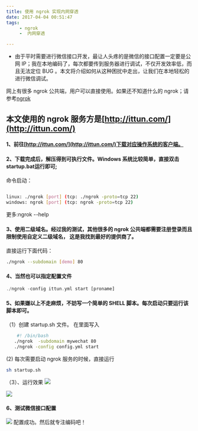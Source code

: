 ```yaml
---
title: 使用 ngrok 实现内网穿透
date: 2017-04-04 00:51:47
tags:
	 - ngrok
	 -  内网穿透

---
```

+ 由于平时需要进行微信接口开发，最让人头疼的是微信的接口配置一定要是公网 IP；我在本地编码了，每次都要传到服务器进行调试，不仅开发效率低，而且无法定位 BUG 。本文将介绍如何从这种困扰中走出，让我们在本地轻松的进行微信调试。
 <!-- more -->

网上有很多 ngrok 公共端，用户可以直接使用。如果还不知道什么的 ngrok；请参考[ngrok](http://baike.baidu.com/link?url=DqWJtVr6syeLYhxRUAnUiYtFIpxgZdZUm7wx5JDfGgTxT-tqr_iOn-9Gv7S7xc4eZ3D44BS_lNmOAhombkkVZq)
## 本文使用的 ngrok 服务方是[http://ittun.com/](http://ittun.com/)

#### 1、前往[http://ittun.com/](http://ittun.com/)下载对应操作系统的客户端。

#### 2、下载完成后，解压得到可执行文件。Windows 系统比较简单，直接双击startup.bat运行即可;
命令启动：
```bash

linux: ./ngrok [port] (tcp: ./ngrok -proto=tcp 22) 
windows: ngrok [port] (tcp: ngrok -proto=tcp 22)
```
更多:ngrok --help

#### 3、使用二级域名。经过我的测试，其他很多的 ngrok 公共端都需要注册登录而且限制使用自定义二级域名， 这是我找到最好的提供商了。
直接运行下面代码：
```bash
./ngrok --subdomain [demo] 80
```

#### 4、当然也可以指定配置文件
```php
./ngrok -config ittun.yml start [proname]
```
####  5、如果嫌以上不走麻烦，不妨写一个简单的 SHELL 脚本。每次启动只要运行该脚本即可。
（1）创建 startup.sh 文件。
在里面写入 
```bash
 	#! /bin/bash
   ./ngrok  -subdomain mywechat 80
   ./ngrok -config config.yml start
```

(2) 每次需要启动 ngrok 服务的时候，直接运行
```bash
sh startup.sh
```

（3）、运行效果
![](https://ooo.0o0.ooo/2017/04/04/58e28206363be.png)

![](https://ooo.0o0.ooo/2017/04/04/58e2829f1f2d9.png)

#### 6、测试微信接口配置
![](https://ooo.0o0.ooo/2017/04/04/58e283e8953b2.png)
配置成功。然后就专注编码吧！
